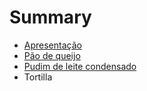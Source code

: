 # Summary

* [Apresentação](README.md)
* [Pão de queijo](Pao_de_queijo.md)
* [Pudim de leite condensado](Pudim_de_leite_condensado.md)
* Tortilla

